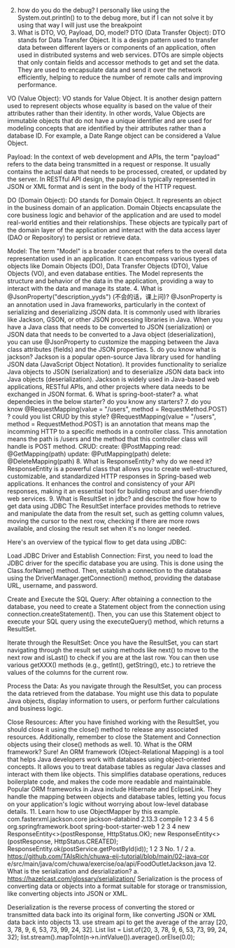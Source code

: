 2.  how do you do the debug?
    I personally like using the System.out.println() to to the debug more,
    but if I can not solve it by using that way I will just use the breakpoint
3.  What is DTO, VO, Payload, DO, model?
    DTO (Data Transfer Object):
    DTO stands for Data Transfer Object. It is a design pattern used to transfer data between different layers or components of an application, often used in distributed systems and web services. DTOs are simple objects that only contain fields and accessor methods to get and set the data. They are used to encapsulate data and send it over the network efficiently, helping to reduce the number of remote calls and improving performance.

VO (Value Object):
VO stands for Value Object. It is another design pattern used to represent objects whose equality is based on the value of their attributes rather than their identity. In other words, Value Objects are immutable objects that do not have a unique identifier and are used for modeling concepts that are identified by their attributes rather than a database ID. For example, a Date Range object can be considered a Value Object.

Payload:
In the context of web development and APIs, the term "payload" refers to the data being transmitted in a request or response. It usually contains the actual data that needs to be processed, created, or updated by the server. In RESTful API design, the payload is typically represented in JSON or XML format and is sent in the body of the HTTP request.

DO (Domain Object):
DO stands for Domain Object. It represents an object in the business domain of an application. Domain Objects encapsulate the core business logic and behavior of the application and are used to model real-world entities and their relationships. These objects are typically part of the domain layer of the application and interact with the data access layer (DAO or Repository) to persist or retrieve data.

Model:
The term "Model" is a broader concept that refers to the overall data representation used in an application. It can encompass various types of objects like Domain Objects (DO), Data Transfer Objects (DTO), Value Objects (VO), and even database entities. The Model represents the structure and behavior of the data in the application, providing a way to interact with the data and manage its state.
4.  What is @JsonProperty("description_yyds") (不会的话，课上问)?
    @JsonProperty is an annotation used in Java frameworks, particularly in the context of serializing and deserializing JSON data. It is commonly used with libraries like Jackson, GSON, or other JSON processing libraries in Java.
    When you have a Java class that needs to be converted to JSON (serialization) or JSON data that needs to be converted to a Java object (deserialization), you can use @JsonProperty to customize the mapping between the Java class attributes (fields) and the JSON properties.
5.  do you know what is jackson?
    Jackson is a popular open-source Java library used for handling JSON data (JavaScript Object Notation). It provides functionality to serialize Java objects to JSON (serialization) and to deserialize JSON data back into Java objects (deserialization). Jackson is widely used in Java-based web applications, RESTful APIs, and other projects where data needs to be exchanged in JSON format.
6.  What is spring-boot-stater?
    a. what dependecies in the below starter? do you know any starters?
7. do you know  @RequestMapping(value = "/users", method =
   RequestMethod.POST) ? could you list CRUD by this style?
   @RequestMapping(value = "/users", method = RequestMethod.POST) is an annotation that means map the incomming HTTP to a specific methods in a controller class. This annotation means the path is /users and the method that this controller class will handle is POST method. CRUD: create: @PostMapping read: @GetMapping(path) update: @PutMapping(path) delete: @DeleteMapping(path)
8.  What is ResponseEntity? why do we need it?
    ResponseEntity is a powerful class that allows you to create well-structured, customizable, and standardized HTTP responses in Spring-based web applications. It enhances the control and consistency of your API responses, making it an essential tool for building robust and user-friendly web services.
9.  What is ResultSet in jdbc? and describe the flow how to get data using JDBC
    The ResultSet interface provides methods to retrieve and manipulate the data from the result set, such as getting column values, moving the cursor to the next row, checking if there are more rows available, and closing the result set when it's no longer needed.

Here's an overview of the typical flow to get data using JDBC:

Load JDBC Driver and Establish Connection:
First, you need to load the JDBC driver for the specific database you are using. This is done using the Class.forName() method. Then, establish a connection to the database using the DriverManager.getConnection() method, providing the database URL, username, and password.

Create and Execute the SQL Query:
After obtaining a connection to the database, you need to create a Statement object from the connection using connection.createStatement(). Then, you can use this Statement object to execute your SQL query using the executeQuery() method, which returns a ResultSet.

Iterate through the ResultSet:
Once you have the ResultSet, you can start navigating through the result set using methods like next() to move to the next row and isLast() to check if you are at the last row. You can then use various getXXX() methods (e.g., getInt(), getString(), etc.) to retrieve the values of the columns for the current row.

Process the Data:
As you navigate through the ResultSet, you can process the data retrieved from the database. You might use this data to populate Java objects, display information to users, or perform further calculations and business logic.

Close Resources:
After you have finished working with the ResultSet, you should close it using the close() method to release any associated resources. Additionally, remember to close the Statement and Connection objects using their close() methods as well.
10. What is the ORM framework?
    Sure! An ORM framework (Object-Relational Mapping) is a tool that helps Java developers work with databases using object-oriented concepts. It allows you to treat database tables as regular Java classes and interact with them like objects. This simplifies database operations, reduces boilerplate code, and makes the code more readable and maintainable. Popular ORM frameworks in Java include Hibernate and EclipseLink. They handle the mapping between objects and database tables, letting you focus on your application's logic without worrying about low-level database details.
11. Learn how to use ObjectMapper by this example.
    <dependency>
    <groupId>com.fasterxml.jackson.core</groupId>
    <artifactId>jackson-databind</artifactId>
    <version>2.13.3</version>
    <scope>compile</scope>
    </dependency>
    1
    2
    3
    4
    5
    6
    <dependency>
    <groupId>org.springframework.boot</groupId>
    <artifactId>spring-boot-starter-web</artifactId>
    </dependency>
    1
    2
    3
    4
    new ResponseEntity<>(postResponse, HttpStatus.OK);
    new ResponseEntity<>(postResponse,
    HttpStatus.CREATED);
    ResponseEntity.ok(postService.getPostById(id));
    1
    2
    3
    No. 1 / 2
    a. https://github.com/TAIsRich/chuwa-eij-tutorial/blob/main/02-java-cor
    e/src/main/java/com/chuwa/exercise/oa/api/FoodOutletJackson.java
12. What is the serialization and desrialization?
    a. https://hazelcast.com/glossary/serialization/
    Serialization is the process of converting data or objects into a format suitable for storage or transmission, like converting objects into JSON or XML.

Deserialization is the reverse process of converting the stored or transmitted data back into its original form, like converting JSON or XML data back into objects
13. use stream api to get the average of the array [20, 3, 78, 9, 6, 53, 73, 99, 24, 32].
    List<Integer> list = List.of(20, 3, 78, 9, 6, 53, 73, 99, 24, 32);
    list.stream().mapToInt(n->n.intValue()).average().orElse(0.0);